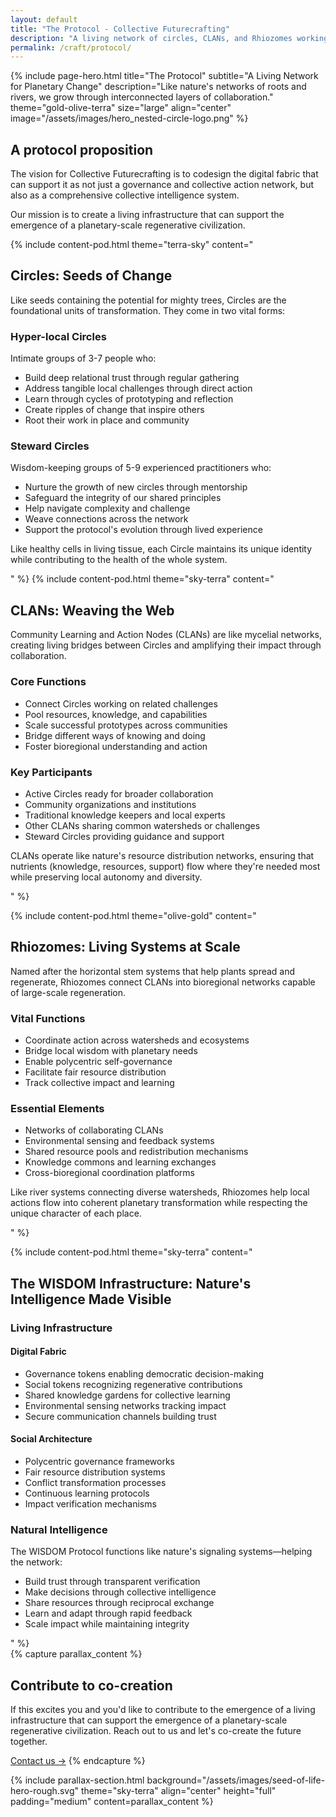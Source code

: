 ```yaml
---
layout: default
title: "The Protocol - Collective Futurecrafting"
description: "A living network of circles, CLANs, and Rhiozomes working together through the WISDOM Protocol"
permalink: /craft/protocol/
---
```


{% include page-hero.html
  title="The Protocol"
  subtitle="A Living Network for Planetary Change"
  description="Like nature's networks of roots and rivers, we grow through interconnected layers of collaboration."
  theme="gold-olive-terra"
  size="large"
  align="center"
  image="/assets/images/hero_nested-circle-logo.png"
%}
<div class="container">
  <div class="section-heading">
    <h2>A protocol proposition</h2>
    <p>The vision for Collective Futurecrafting is to codesign the digital fabric that can support it as not just a governance and collective action network, but also as a comprehensive collective intelligence system.</p>
    <p>Our mission is to create a living infrastructure that can support the emergence of a planetary-scale regenerative civilization.</p>
  </div>
</div>
<div class="content-pod-container">
{% include content-pod.html
  theme="terra-sky"
  content="
<div class='protocol-section'>
  <h2>Circles: Seeds of Change</h2>
  <p>Like seeds containing the potential for mighty trees, Circles are the foundational units of transformation. They come in two vital forms:</p>
  <div class='protocol-subsection'>
    <h3>Hyper-local Circles</h3>
    <p>Intimate groups of 3-7 people who:</p>
    <ul>
      <li>Build deep relational trust through regular gathering</li>
      <li>Address tangible local challenges through direct action</li>
      <li>Learn through cycles of prototyping and reflection</li>
      <li>Create ripples of change that inspire others</li>
      <li>Root their work in place and community</li>
    </ul>
  </div>
  <div class='protocol-subsection'>
    <h3>Steward Circles</h3>
    <p>Wisdom-keeping groups of 5-9 experienced practitioners who:</p>
    <ul>
      <li>Nurture the growth of new circles through mentorship</li>
      <li>Safeguard the integrity of our shared principles</li>
      <li>Help navigate complexity and challenge</li>
      <li>Weave connections across the network</li>
      <li>Support the protocol's evolution through lived experience</li>
    </ul>
  </div>
  <p>Like healthy cells in living tissue, each Circle maintains its unique identity while contributing to the health of the whole system.</p>
</div>
" %}
{% include content-pod.html
  theme="sky-terra"
  content="
<div class='protocol-section'>
  <h2>CLANs: Weaving the Web</h2>
  <p>Community Learning and Action Nodes (CLANs) are like mycelial networks, creating living bridges between Circles and amplifying their impact through collaboration.</p>
  <div class='protocol-subsection'>
    <h3>Core Functions</h3>
    <ul class='protocol-list'>
      <li>Connect Circles working on related challenges</li>
      <li>Pool resources, knowledge, and capabilities</li>
      <li>Scale successful prototypes across communities</li>
      <li>Bridge different ways of knowing and doing</li>
      <li>Foster bioregional understanding and action</li>
    </ul>
  </div>
  <div class='protocol-subsection'>
    <h3>Key Participants</h3>
    <ul class='protocol-list'>
      <li>Active Circles ready for broader collaboration</li>
      <li>Community organizations and institutions</li>
      <li>Traditional knowledge keepers and local experts</li>
      <li>Other CLANs sharing common watersheds or challenges</li>
      <li>Steward Circles providing guidance and support</li>
    </ul>
  </div>
  <p class='protocol-note'>CLANs operate like nature's resource distribution networks, ensuring that nutrients (knowledge, resources, support) flow where they're needed most while preserving local autonomy and diversity.</p>
</div>
" %}

{% include content-pod.html
  theme="olive-gold"
  content="
<div class='protocol-section'>
  <h2>Rhiozomes: Living Systems at Scale</h2>
  <p>Named after the horizontal stem systems that help plants spread and regenerate, Rhiozomes connect CLANs into bioregional networks capable of large-scale regeneration.</p>
  <div class='protocol-subsection'>
    <h3>Vital Functions</h3>
    <ul class='protocol-list'>
      <li>Coordinate action across watersheds and ecosystems</li>
      <li>Bridge local wisdom with planetary needs</li>
      <li>Enable polycentric self-governance</li>
      <li>Facilitate fair resource distribution</li>
      <li>Track collective impact and learning</li>
    </ul>
  </div>
  <div class='protocol-subsection'>
    <h3>Essential Elements</h3>
    <ul class='protocol-list'>
      <li>Networks of collaborating CLANs</li>
      <li>Environmental sensing and feedback systems</li>
      <li>Shared resource pools and redistribution mechanisms</li>
      <li>Knowledge commons and learning exchanges</li>
      <li>Cross-bioregional coordination platforms</li>
    </ul>
  </div>
  <p class='protocol-note'>Like river systems connecting diverse watersheds, Rhiozomes help local actions flow into coherent planetary transformation while respecting the unique character of each place.</p>
</div>
" %}

{% include content-pod.html
  theme="sky-terra"
  content="
<div class='protocol-section'>
  <h2>The WISDOM Infrastructure: Nature's Intelligence Made Visible</h2>
  <div class='protocol-subsection'>
    <h3>Living Infrastructure</h3>
    <div class='protocol-grid'>
      <div class='protocol-grid-item'>
        <h4>Digital Fabric</h4>
        <ul class='protocol-list'>
          <li>Governance tokens enabling democratic decision-making</li>
          <li>Social tokens recognizing regenerative contributions</li>
          <li>Shared knowledge gardens for collective learning</li>
          <li>Environmental sensing networks tracking impact</li>
          <li>Secure communication channels building trust</li>
        </ul>
      </div>
      <div class='protocol-grid-item'>
        <h4>Social Architecture</h4>
        <ul class='protocol-list'>
          <li>Polycentric governance frameworks</li>
          <li>Fair resource distribution systems</li>
          <li>Conflict transformation processes</li>
          <li>Continuous learning protocols</li>
          <li>Impact verification mechanisms</li>
        </ul>
      </div>
    </div>
  </div>

  <div class='protocol-subsection'>
    <h3>Natural Intelligence</h3>
    <p>The WISDOM Protocol functions like nature's signaling systems—helping the network:</p>
    <ul class='protocol-list'>
      <li>Build trust through transparent verification</li>
      <li>Make decisions through collective intelligence</li>
      <li>Share resources through reciprocal exchange</li>
      <li>Learn and adapt through rapid feedback</li>
      <li>Scale impact while maintaining integrity</li>
    </ul>
  </div>
</div>
" %}
</div>
{% capture parallax_content %}
<h2>Contribute to co-creation</h2>
<p>
  If this excites you and you'd like to contribute to the emergence of a living infrastructure that can support the emergence of a planetary-scale regenerative civilization. Reach out to us and let's co-create the future together.
</p>
<a href="#" class='button button--primary'>Contact us →</a>
{% endcapture %}

{% include parallax-section.html
  background="/assets/images/seed-of-life-hero-rough.svg"
  theme="sky-terra"
  align="center"
  height="full"
  padding="medium"
  content=parallax_content
%}